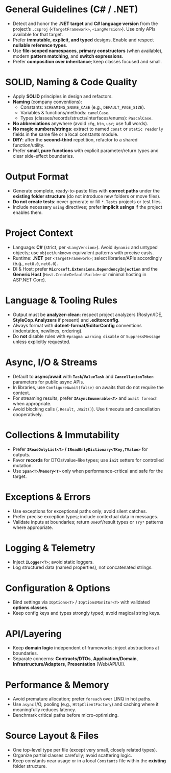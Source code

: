 # General Guidelines (C# / .NET)
- Detect and honor the **.NET target** and **C# language version** from the project’s `.csproj` (`<TargetFramework>`, `<LangVersion>`). Use only APIs available for that target.
- Prefer **immutable, explicit, and typed** designs. Enable and respect **nullable reference types**.
- Use **file-scoped namespaces**, **primary constructors** (when available), modern **pattern matching**, and **switch expressions**.
- Prefer **composition over inheritance**; keep classes focused and small.

# SOLID, Naming & Code Quality
- Apply **SOLID** principles in design and refactors.
- **Naming** (company conventions):
  - Constants: `SCREAMING_SNAKE_CASE` (e.g., `DEFAULT_PAGE_SIZE`).
  - Variables & functions/methods: `camelCase`.
  - Types (classes/records/structs/interfaces/enums): `PascalCase`.
- **No abbreviations** anywhere (avoid `cfg`, `btn`, `usr`; use full words).
- **No magic numbers/strings**: extract to named `const` or `static readonly` fields in the same file or a local constants module.
- **DRY**: after the **second–third** repetition, refactor to a shared function/utility.
- Prefer **small, pure functions** with explicit parameter/return types and clear side-effect boundaries.

# Output Format
- Generate complete, ready-to-paste files with **correct paths** under the **existing folder structure** (do not introduce new folders or move files).
- **Do not create tests**: never generate or fill `*.Tests` projects or test files.
- Include necessary `using` directives; prefer **implicit usings** if the project enables them.

# Project Context
- Language: **C#** (strict, per `<LangVersion>`). Avoid `dynamic` and untyped objects; use `object`/`unknown` equivalent patterns with precise casts.
- Runtime: **.NET** per `<TargetFramework>`; select libraries/APIs accordingly (e.g., `net8.0`, `net6.0`).
- DI & Host: prefer **`Microsoft.Extensions.DependencyInjection`** and the **Generic Host** (`Host.CreateDefaultBuilder` or minimal hosting in ASP.NET Core).

# Language & Tooling Rules
- Output must be **analyzer-clean**: respect project analyzers (Roslyn/IDE, **StyleCop.Analyzers** if present) and **.editorconfig**.
- Always format with **dotnet-format/EditorConfig** conventions (indentation, newlines, ordering).
- Do **not** disable rules with `#pragma warning disable` or `SuppressMessage` unless explicitly requested.

# Async, I/O & Streams
- Default to **async/await** with **`Task`/`ValueTask`** and **`CancellationToken`** parameters for public async APIs.
- In libraries, use `ConfigureAwait(false)` on awaits that do not require the context.
- For streaming results, prefer **`IAsyncEnumerable<T>`** and `await foreach` when appropriate.
- Avoid blocking calls (`.Result`, `.Wait()`). Use timeouts and cancellation cooperatively.

# Collections & Immutability
- Prefer **`IReadOnlyList<T>` / `IReadOnlyDictionary<TKey,TValue>`** for outputs.
- Favor **records** for DTOs/value-like types; use **`init`** setters for controlled mutation.
- Use **`Span<T>`/`Memory<T>`** only when performance-critical and safe for the target.

# Exceptions & Errors
- Use exceptions for exceptional paths only; avoid silent catches.
- Prefer precise exception types; include contextual data in messages.
- Validate inputs at boundaries; return `OneOf`/result types or `Try*` patterns where appropriate.

# Logging & Telemetry
- Inject **`ILogger<T>`**; avoid static loggers.
- Log structured data (named properties), not concatenated strings.

# Configuration & Options
- Bind settings via `IOptions<T>` / `IOptionsMonitor<T>` with validated **options classes**.
- Keep config keys and types strongly typed; avoid magical string keys.

# API/Layering
- Keep **domain logic** independent of frameworks; inject abstractions at boundaries.
- Separate concerns: **Contracts/DTOs**, **Application/Domain**, **Infrastructure/Adapters**, **Presentation** (Web/API/UI).

# Performance & Memory
- Avoid premature allocation; prefer `foreach` over LINQ in hot paths.
- Use `async` I/O, pooling (e.g., `HttpClientFactory`) and caching where it meaningfully reduces latency.
- Benchmark critical paths before micro-optimizing.

# Source Layout & Files
- One top-level type per file (except very small, closely related types).
- Organize partial classes carefully; avoid scattering logic.
- Keep constants near usage or in a local `Constants` file within the **existing** folder structure.
